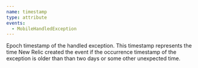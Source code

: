 ```yaml
---
name: timestamp
type: attribute
events:
  - MobileHandledException
---
```


Epoch timestamp of the handled exception. This timestamp represents the time New Relic created the event if the occurrence timestamp of the exception is older than than two days or some other unexpected time.